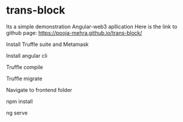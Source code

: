 # trans-block 
Its a simple demonstration Angular-web3 apllication
Here is the link to github page: https://pooja-mehra.github.io/trans-block/

Install Truffle suite and Metamask

Install angular cli

Truffle compile

Truffle migrate

Navigate to frontend folder

npm install

ng serve

